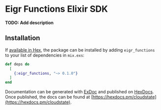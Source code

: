 # Eigr Functions Elixir SDK

**TODO: Add description**

## Installation

If [available in Hex](https://hex.pm/docs/publish), the package can be installed
by adding `eigr_functions` to your list of dependencies in `mix.exs`:

```elixir
def deps do
  [
    {:eigr_functions, "~> 0.1.0"}
  ]
end
```

Documentation can be generated with [ExDoc](https://github.com/elixir-lang/ex_doc)
and published on [HexDocs](https://hexdocs.pm). Once published, the docs can
be found at [https://hexdocs.pm/cloudstate](https://hexdocs.pm/cloudstate).

